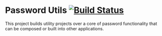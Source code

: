 # Password Utils [![Build Status](https://travis-ci.org/ChristopherDavenport/passutils.svg?branch=master)](https://travis-ci.org/ChristopherDavenport/passutils)

This project builds utility projects over a core of password functionality that can be composed or built into other applications.
